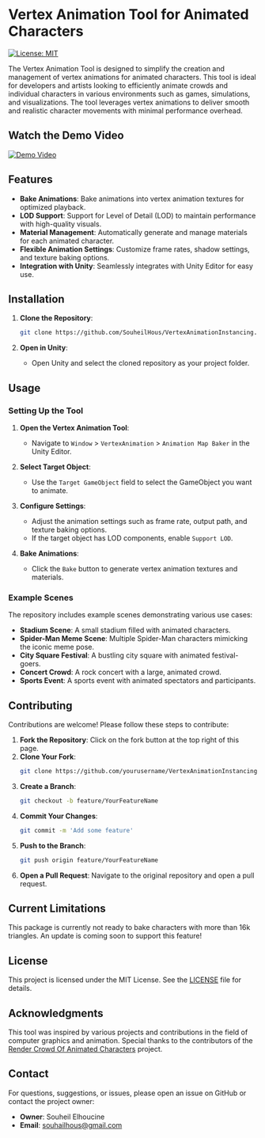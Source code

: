 # Vertex Animation Tool for Animated Characters



[![License: MIT](https://img.shields.io/badge/License-MIT-yellow.svg)](LICENSE)


The Vertex Animation Tool is designed to simplify the creation and management of vertex animations for animated characters. This tool is ideal for developers and artists looking to efficiently animate crowds and individual characters in various environments such as games, simulations, and visualizations. The tool leverages vertex animations to deliver smooth and realistic character movements with minimal performance overhead.

## Watch the Demo Video

[![Demo Video](https://img.youtube.com/vi/NrVlNjb3XuQ/0.jpg)](https://youtu.be/UWQL-R4SXvY)

## Features

- **Bake Animations**: Bake animations into vertex animation textures for optimized playback.
- **LOD Support**: Support for Level of Detail (LOD) to maintain performance with high-quality visuals.
- **Material Management**: Automatically generate and manage materials for each animated character.
- **Flexible Animation Settings**: Customize frame rates, shadow settings, and texture baking options.
- **Integration with Unity**: Seamlessly integrates with Unity Editor for easy use.

## Installation

1. **Clone the Repository**:
    ```sh
    git clone https://github.com/SouheilHous/VertexAnimationInstancing.git
    ```

2. **Open in Unity**:
    - Open Unity and select the cloned repository as your project folder.

## Usage

### Setting Up the Tool

1. **Open the Vertex Animation Tool**:
    - Navigate to `Window` > `VertexAnimation` > `Animation Map Baker` in the Unity Editor.

2. **Select Target Object**:
    - Use the `Target GameObject` field to select the GameObject you want to animate.

3. **Configure Settings**:
    - Adjust the animation settings such as frame rate, output path, and texture baking options.
    - If the target object has LOD components, enable `Support LOD`.

4. **Bake Animations**:
    - Click the `Bake` button to generate vertex animation textures and materials.

### Example Scenes

The repository includes example scenes demonstrating various use cases:
- **Stadium Scene**: A small stadium filled with animated characters.
- **Spider-Man Meme Scene**: Multiple Spider-Man characters mimicking the iconic meme pose.
- **City Square Festival**: A bustling city square with animated festival-goers.
- **Concert Crowd**: A rock concert with a large, animated crowd.
- **Sports Event**: A sports event with animated spectators and participants.

## Contributing

Contributions are welcome! Please follow these steps to contribute:
1. **Fork the Repository**: Click on the fork button at the top right of this page.
2. **Clone Your Fork**:
    ```sh
    git clone https://github.com/yourusername/VertexAnimationInstancing.git
    ```
3. **Create a Branch**:
    ```sh
    git checkout -b feature/YourFeatureName
    ```
4. **Commit Your Changes**:
    ```sh
    git commit -m 'Add some feature'
    ```
5. **Push to the Branch**:
    ```sh
    git push origin feature/YourFeatureName
    ```
6. **Open a Pull Request**: Navigate to the original repository and open a pull request.


## Current Limitations

This package is currently not ready to bake characters with more than 16k triangles. An update is coming soon to support this feature! 

## License

This project is licensed under the MIT License. See the [LICENSE](LICENSE) file for details.

## Acknowledgments

This tool was inspired by various projects and contributions in the field of computer graphics and animation. Special thanks to the contributors of the [Render Crowd Of Animated Characters](https://github.com/chenjd/Render-Crowd-Of-Animated-Characters) project.

## Contact

For questions, suggestions, or issues, please open an issue on GitHub or contact the project owner:
- **Owner**: Souheil Elhoucine
- **Email**: [souhailhous@gmail.com](mailto:souhailhous@gmail.com)
